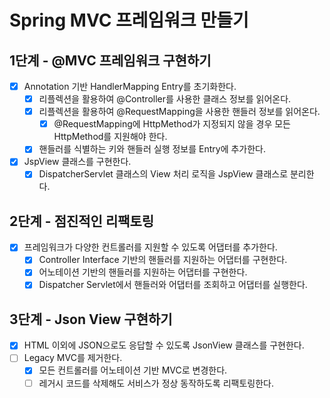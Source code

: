 # Spring MVC 프레임워크 만들기

## 1단계 - @MVC 프레임워크 구현하기

- [x] Annotation 기반 HandlerMapping Entry를 초기화한다.
    - [x] 리플렉션을 활용하여 @Controller를 사용한 클래스 정보를 읽어온다.
    - [x] 리플렉션을 활용하여 @RequestMapping을 사용한 핸들러 정보를 읽어온다.
        - [x] @RequestMapping에 HttpMethod가 지정되지 않을 경우 모든 HttpMethod를 지원해야 한다.
    - [x] 핸들러를 식별하는 키와 핸들러 실행 정보를 Entry에 추가한다.
- [x] JspView 클래스를 구현한다.
    - [x] DispatcherServlet 클래스의 View 처리 로직을 JspView 클래스로 분리한다.

## 2단계 - 점진적인 리팩토링

- [x] 프레임워크가 다양한 컨트롤러를 지원할 수 있도록 어댑터를 추가한다.
    - [x] Controller Interface 기반의 핸들러를 지원하는 어댑터를 구현한다.
    - [x] 어노테이션 기반의 핸들러를 지원하는 어댑터를 구현한다.
    - [x] Dispatcher Servlet에서 핸들러와 어댑터를 조회하고 어댑터를 실행한다.

## 3단계 - Json View 구현하기

- [x] HTML 이외에 JSON으로도 응답할 수 있도록 JsonView 클래스를 구현한다.
- [ ] Legacy MVC를 제거한다.
    - [x] 모든 컨트롤러를 어노테이션 기반 MVC로 변경한다.
    - [ ] 레거시 코드를 삭제해도 서비스가 정상 동작하도록 리팩토링한다.
